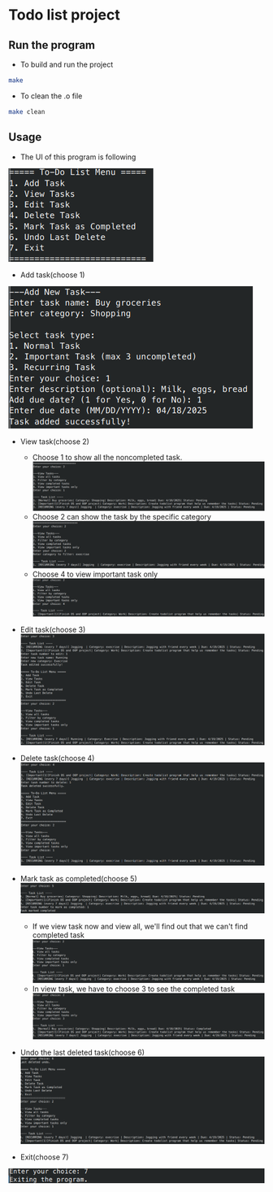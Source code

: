# Todo list project
## Run the program
* To build and run the project
```zsh
make
```
* To clean the .o file
```zsh
make clean
```
## Usage
  * The UI of this program is following
    
  ![UI](./assest/images/result/UI.png)

  * Add task(choose 1)
    
  ![](./assest/images/result/Add_task.png)

  * View task(choose 2)
    * Choose 1 to show all the noncompleted task.
  ![](./assest/images/result/View_task_1.png)
    * Choose 2 can show the task by the specific category
  ![](./assest/images/result/View_task_2.png)
    * Choose 4 to view important task only
  ![](./assest/images/result/View_task_4.png)

  * Edit task(choose 3)
  ![](./assest/images/result/Edit_task.png)

  * Delete task(choose 4)
  ![](./assest/images/result/delete_task.png/)

  * Mark task as completed(choose 5)
  ![](./assest/images/result/Mark_completed.png)
    * If we view task now and view all, we'll find out that we can't find completed task
  ![](./assest/images/result/Mark_completed_2.png)
    * In view task, we have to choose 3 to see the completed task
  ![](./assest/images/result/Mark_completed_3.png)

  * Undo the last deleted task(choose 6)
  ![](./assest/images/result/Undo_task.png)

  * Exit(choose 7)

  ![](./assest/images/result/End.png)
